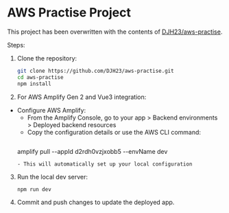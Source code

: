 # AWS Practise Project

This project has been overwritten with the contents of [DJH23/aws-practise](https://github.com/DJH23/aws-practise).

Steps:

1. Clone the repository:
   ```bash
   git clone https://github.com/DJH23/aws-practise.git
   cd aws-practise
   npm install
   ```
2. For AWS Amplify Gen 2 and Vue3 integration:
 - Configure AWS Amplify:
    - From the Amplify Console, go to your app > Backend environments > Deployed backend resources
    - Copy the configuration details or use the AWS CLI command:
      ```bash
    amplify pull --appId d2rdh0vzjxobb5 --envName dev
      ```
    - This will automatically set up your local configuration
3. Run the local dev server:
   ```bash
   npm run dev
   ```
4. Commit and push changes to update the deployed app.
